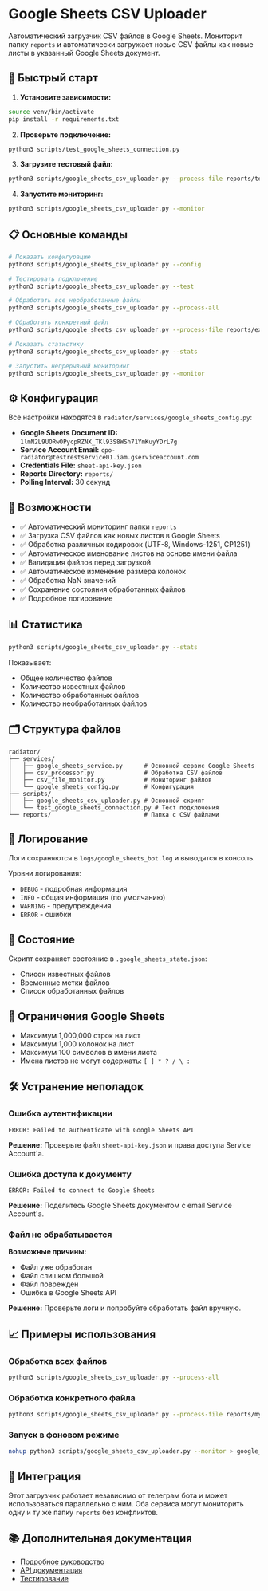 # Google Sheets CSV Uploader

Автоматический загрузчик CSV файлов в Google Sheets. Мониторит папку `reports` и автоматически загружает новые CSV файлы как новые листы в указанный Google Sheets документ.

## 🚀 Быстрый старт

1. **Установите зависимости:**
```bash
source venv/bin/activate
pip install -r requirements.txt
```

2. **Проверьте подключение:**
```bash
python3 scripts/test_google_sheets_connection.py
```

3. **Загрузите тестовый файл:**
```bash
python3 scripts/google_sheets_csv_uploader.py --process-file reports/test_report.csv
```

4. **Запустите мониторинг:**
```bash
python3 scripts/google_sheets_csv_uploader.py --monitor
```

## 📋 Основные команды

```bash
# Показать конфигурацию
python3 scripts/google_sheets_csv_uploader.py --config

# Тестировать подключение
python3 scripts/google_sheets_csv_uploader.py --test

# Обработать все необработанные файлы
python3 scripts/google_sheets_csv_uploader.py --process-all

# Обработать конкретный файл
python3 scripts/google_sheets_csv_uploader.py --process-file reports/example.csv

# Показать статистику
python3 scripts/google_sheets_csv_uploader.py --stats

# Запустить непрерывный мониторинг
python3 scripts/google_sheets_csv_uploader.py --monitor
```

## ⚙️ Конфигурация

Все настройки находятся в `radiator/services/google_sheets_config.py`:

- **Google Sheets Document ID:** `1lmN2L9UORwOPycpRZNX_TKl93S8WSh71YmKuyYDrL7g`
- **Service Account Email:** `cpo-radiator@testrestservice01.iam.gserviceaccount.com`
- **Credentials File:** `sheet-api-key.json`
- **Reports Directory:** `reports/`
- **Polling Interval:** 30 секунд

## 🔧 Возможности

- ✅ Автоматический мониторинг папки `reports`
- ✅ Загрузка CSV файлов как новых листов в Google Sheets
- ✅ Обработка различных кодировок (UTF-8, Windows-1251, CP1251)
- ✅ Автоматическое именование листов на основе имени файла
- ✅ Валидация файлов перед загрузкой
- ✅ Автоматическое изменение размера колонок
- ✅ Обработка NaN значений
- ✅ Сохранение состояния обработанных файлов
- ✅ Подробное логирование

## 📊 Статистика

```bash
python3 scripts/google_sheets_csv_uploader.py --stats
```

Показывает:
- Общее количество файлов
- Количество известных файлов
- Количество обработанных файлов
- Количество необработанных файлов

## 🗂️ Структура файлов

```
radiator/
├── services/
│   ├── google_sheets_service.py      # Основной сервис Google Sheets
│   ├── csv_processor.py              # Обработка CSV файлов
│   ├── csv_file_monitor.py           # Мониторинг файлов
│   └── google_sheets_config.py       # Конфигурация
├── scripts/
│   ├── google_sheets_csv_uploader.py # Основной скрипт
│   └── test_google_sheets_connection.py # Тест подключения
└── reports/                          # Папка с CSV файлами
```

## 📝 Логирование

Логи сохраняются в `logs/google_sheets_bot.log` и выводятся в консоль.

Уровни логирования:
- `DEBUG` - подробная информация
- `INFO` - общая информация (по умолчанию)
- `WARNING` - предупреждения
- `ERROR` - ошибки

## 🔄 Состояние

Скрипт сохраняет состояние в `.google_sheets_state.json`:
- Список известных файлов
- Временные метки файлов
- Список обработанных файлов

## 🚨 Ограничения Google Sheets

- Максимум 1,000,000 строк на лист
- Максимум 1,000 колонок на лист
- Максимум 100 символов в имени листа
- Имена листов не могут содержать: `[ ] * ? / \ :`

## 🛠️ Устранение неполадок

### Ошибка аутентификации
```
ERROR: Failed to authenticate with Google Sheets API
```
**Решение:** Проверьте файл `sheet-api-key.json` и права доступа Service Account'а.

### Ошибка доступа к документу
```
ERROR: Failed to connect to Google Sheets
```
**Решение:** Поделитесь Google Sheets документом с email Service Account'а.

### Файл не обрабатывается
**Возможные причины:**
- Файл уже обработан
- Файл слишком большой
- Файл поврежден
- Ошибка в Google Sheets API

**Решение:** Проверьте логи и попробуйте обработать файл вручную.

## 📈 Примеры использования

### Обработка всех файлов
```bash
python3 scripts/google_sheets_csv_uploader.py --process-all
```

### Обработка конкретного файла
```bash
python3 scripts/google_sheets_csv_uploader.py --process-file reports/my_report.csv
```

### Запуск в фоновом режиме
```bash
nohup python3 scripts/google_sheets_csv_uploader.py --monitor > google_sheets.log 2>&1 &
```

## 🔗 Интеграция

Этот загрузчик работает независимо от телеграм бота и может использоваться параллельно с ним. Оба сервиса могут мониторить одну и ту же папку `reports` без конфликтов.

## 📚 Дополнительная документация

- [Подробное руководство](docs/guides/GOOGLE_SHEETS_CSV_UPLOADER_README.md)
- [API документация](docs/api/)
- [Тестирование](docs/guides/TEST_ENVIRONMENT_README.md)
